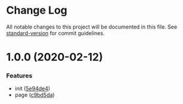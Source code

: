 # Change Log

All notable changes to this project will be documented in this file. See [standard-version](https://github.com/conventional-changelog/standard-version) for commit guidelines.

<a name="1.0.0"></a>
# 1.0.0 (2020-02-12)


### Features

* init ([5e94de4](https://github.com/wannaxiao/vuepress-theme-resume/commit/5e94de4))
* page ([c9bd5da](https://github.com/wannaxiao/vuepress-theme-resume/commit/c9bd5da))
